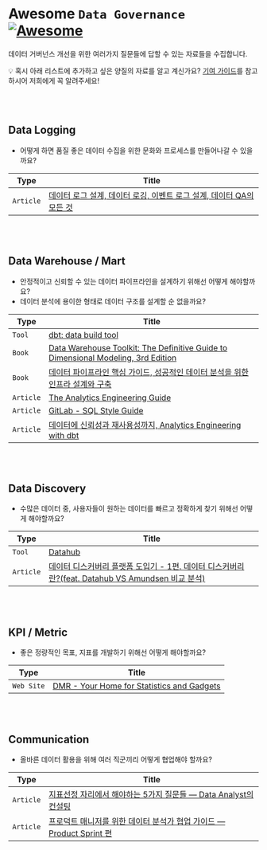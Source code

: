 # Awesome `Data Governance` [![Awesome](https://awesome.re/badge.svg)](https://awesome.re)

데이터 거버넌스 개선을 위한 여러가지 질문들에 답할 수 있는 자료들을 수집합니다.

💡 혹시 아래 리스트에 추가하고 싶은 양질의 자료를 알고 계신가요? [기여 가이드](./CONTRIBUTING.md)를 참고하시어 저희에게 꼭 알려주세요!

<br/>
<br/>

## Data Logging

- 어떻게 하면 품질 좋은 데이터 수집을 위한 문화와 프로세스를 만들어나갈 수 있을까요?
  
|Type   |Title            |
|-------|-----------------|
|`Article`|[데이터 로그 설계, 데이터 로깅, 이벤트 로그 설계, 데이터 QA의 모든 것](https://zzsza.github.io/data/2021/06/13/data-event-log-definition/)|

<br/>
<br/>

## Data Warehouse / Mart

- 안정적이고 신뢰할 수 있는 데이터 파이프라인을 설계하기 위해선 어떻게 해야할까요?
- 데이터 분석에 용이한 형태로 데이터 구조를 설계할 순 없을까요?

|Type   |Title            |
|-------|-----------------|
|`Tool`   |[dbt: data build tool](https://www.getdbt.com/)|
|`Book`   |[Data Warehouse Toolkit: The Definitive Guide to Dimensional Modeling, 3rd Edition](https://www.amazon.com/Data-Warehouse-Toolkit-Definitive-Dimensional/dp/1118530802)|
|`Book`   |[데이터 파이프라인 핵심 가이드, 성공적인 데이터 분석을 위한 인프라 설계와 구축](http://www.kyobobook.co.kr/product/detailViewKor.laf?mallGb=KOR&ejkGb=KOR&barcode=9791158393045)|
|`Article`|[The Analytics Engineering Guide](https://www.getdbt.com/analytics-engineering/)|
|`Article`|[GitLab - SQL Style Guide](https://about.gitlab.com/handbook/business-technology/data-team/platform/sql-style-guide/)|
|`Article`|[데이터에 신뢰성과 재사용성까지, Analytics Engineering with dbt](https://tech.socarcorp.kr/data/2022/07/25/analytics-engineering-with-dbt.html)|


<br/>
<br/>

## Data Discovery

- 수많은 데이터 중, 사용자들이 원하는 데이터를 빠르고 정확하게 찾기 위해선 어떻게 해야할까요?

|Type   |Title            |
|-------|-----------------|
|`Tool`|[Datahub](https://datahubproject.io/)|
|`Article`|[데이터 디스커버리 플랫폼 도입기 - 1편. 데이터 디스커버리란?(feat. Datahub VS Amundsen 비교 분석)](https://tech.socarcorp.kr/data/2022/02/25/data-discovery-platform-01.html)|

<br/>
<br/>

## KPI / Metric

- 좋은 정량적인 목표, 지표를 개발하기 위해선 어떻게 해야할까요?

|Type   |Title            |
|-------|-----------------|
|`Web Site`|[DMR - Your Home for Statistics and Gadgets](https://expandedramblings.com/)|

<br/>
<br/>

## Communication

- 올바른 데이터 활용을 위해 여러 직군끼리 어떻게 협업해야 할까요?
  
|Type   |Title            |
|-------|-----------------|
|`Article`|[지표선정 자리에서 해야하는 5가지 질문들 — Data Analyst의 컨설팅](https://medium.com/alexandersyoon/%EC%A7%80%ED%91%9C%EC%84%A0%EC%A0%95-%EC%9E%90%EB%A6%AC%EC%97%90%EC%84%9C-%ED%95%B4%EC%95%BC%ED%95%98%EB%8A%94-5%EA%B0%80%EC%A7%80-%EC%A7%88%EB%AC%B8%EB%93%A4-data-analyst-%EC%9D%98-%EC%BB%A8%EC%84%A4%ED%8C%85-f7012d61a572)|
|`Article`|[프로덕트 매니저를 위한 데이터 분석가 협업 가이드 — Product Sprint 편](https://medium.com/alexandersyoon/%ED%94%84%EB%A1%9C%EB%8D%95%ED%8A%B8-%EB%A7%A4%EB%8B%88%EC%A0%80%EB%A5%BC-%EC%9C%84%ED%95%9C-%EB%8D%B0%EC%9D%B4%ED%84%B0-%EB%B6%84%EC%84%9D%EA%B0%80-%ED%98%91%EC%97%85-%EA%B0%80%EC%9D%B4%EB%93%9C-become-best-workplace-buddies-af821839ac7b)|